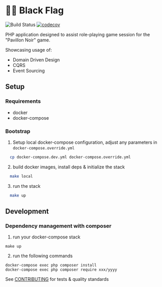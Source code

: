 # :pirate_flag: Black Flag

![Build Status](https://github.com/ludofleury/blackflag/workflows/ci/badge.svg?branch=main) [![codecov](https://codecov.io/gh/ludofleury/blackflag/branch/master/graph/badge.svg)](https://codecov.io/gh/ludofleury/blackflag)

PHP application designed to assist role-playing game session for the "Pavillon Noir" game.

Showcasing usage of:

  - Domain Driven Design
  - CQRS
  - Event Sourcing

## Setup

### Requirements

- docker
- docker-compose

### Bootstrap

1. Setup local docker-compose configuration, adjust any parameters in `docker-compose.override.yml`

```bash
  cp docker-compose.dev.yml docker-compose.override.yml
```

2. build docker images, install deps & initialize the stack

```bash
  make local
```

3. run the stack

```bash
  make up
```

## Development
### Dependency management with composer

1. run your docker-compose stack

```
make up
```

2. run the following commands

```
docker-compose exec php composer install
docker-compose exec php composer require xxx/yyyy
```

See [CONTRIBUTING](CONTRIBUTING.md) for tests & quality standards
